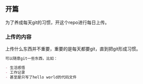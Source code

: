 ## 开篇

为了养成每天git的习惯，开这个repo进行每日上传。

### 上传的内容

上传什么东西并不重要，重要的是每天都要git，直到把git形成习惯。

```markdown
可以随意git一些东西，比如：

- 生活感悟
- 工作记录
- 甚至是只写了hello world的代码文件

```

